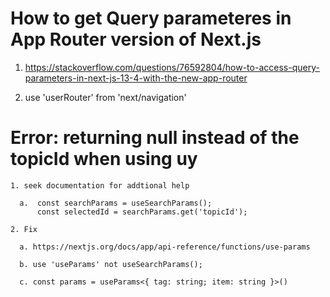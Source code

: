 # How to get Query parameteres in App Router version of Next.js

  1. https://stackoverflow.com/questions/76592804/how-to-access-query-parameters-in-next-js-13-4-with-the-new-app-router

  2. use 'userRouter' from 'next/navigation'

  # Error: returning null instead of the topicId when using uy

    1. seek documentation for addtional help

      a.  const searchParams = useSearchParams();
          const selectedId = searchParams.get('topicId');

    2. Fix 

      a. https://nextjs.org/docs/app/api-reference/functions/use-params

      b. use 'useParams' not useSearchParams();

      c. const params = useParams<{ tag: string; item: string }>()